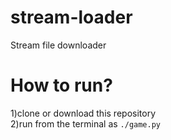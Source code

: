 # stream-loader
Stream file downloader

# How to run?
1)clone or download this repository  
2)run from the terminal as ```./game.py```  
